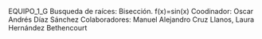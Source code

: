 EQUIPO_1_G
Busqueda de raíces: Bisección. 
f(x)=sin(x)
Coodinador: Oscar Andrés Díaz Sánchez
Colaboradores: Manuel Alejandro Cruz Llanos, Laura Hernández Bethencourt
